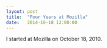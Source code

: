 ```yaml
---
layout: post
title:  "Four Years at Mozilla"
date:   2014-10-18 12:00:00
---
```


I started at Mozilla on October 18, 2010.
